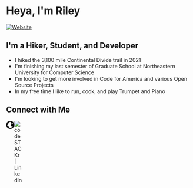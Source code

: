 # Heya, I'm Riley

[![Website](https://img.shields.io/website?label=rileyhgrant.com&style=for-the-badge&url=http%3A%2F%2Frileyhgrant.com)](https://rileyhgrant.com)


## I'm a Hiker, Student, and Developer
- I hiked the 3,100 mile Continental Divide trail in 2021
- I'm finishing my last semester of Graduate School at Northeastern University for Computer Science
- I'm looking to get more involved in Code for America and various Open Source Projects
- In my free time I like to run, cook, and play Trumpet and Piano

## Connect with Me
[<img align="left" alt="rileyhgrant.com" width="22px" src="https://raw.githubusercontent.com/iconic/open-iconic/master/svg/globe.svg" />](http://rileyhgrant.com)
[<img align="left" alt="codeSTACKr | LinkedIn" width="22px" src="https://cdn.jsdelivr.net/npm/simple-icons@v3/icons/linkedin.svg" />](https://www.linkedin.com/in/rileyhgrant/)

<br />
